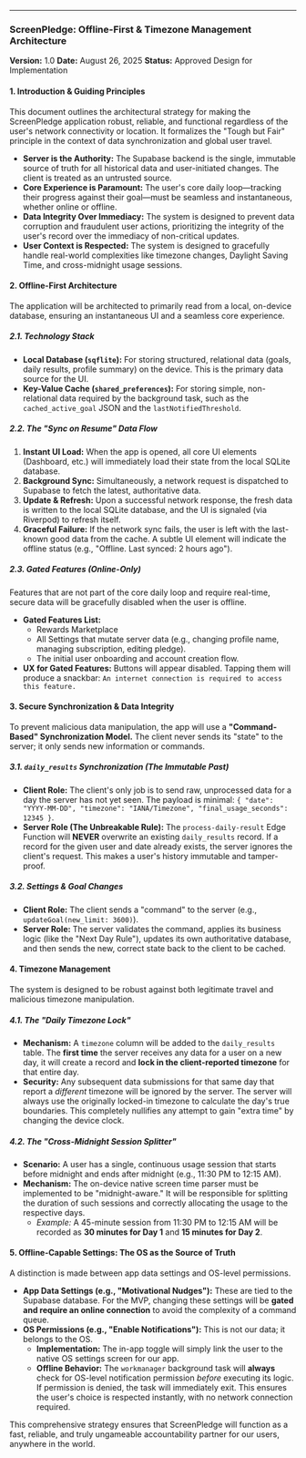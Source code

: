 
---

### **ScreenPledge: Offline-First & Timezone Management Architecture**

**Version:** 1.0
**Date:** August 26, 2025
**Status:** Approved Design for Implementation

#### **1. Introduction & Guiding Principles**

This document outlines the architectural strategy for making the ScreenPledge application robust, reliable, and functional regardless of the user's network connectivity or location. It formalizes the "Tough but Fair" principle in the context of data synchronization and global user travel.

*   **Server is the Authority:** The Supabase backend is the single, immutable source of truth for all historical data and user-initiated changes. The client is treated as an untrusted source.
*   **Core Experience is Paramount:** The user's core daily loop—tracking their progress against their goal—must be seamless and instantaneous, whether online or offline.
*   **Data Integrity Over Immediacy:** The system is designed to prevent data corruption and fraudulent user actions, prioritizing the integrity of the user's record over the immediacy of non-critical updates.
*   **User Context is Respected:** The system is designed to gracefully handle real-world complexities like timezone changes, Daylight Saving Time, and cross-midnight usage sessions.

#### **2. Offline-First Architecture**

The application will be architected to primarily read from a local, on-device database, ensuring an instantaneous UI and a seamless core experience.

##### **2.1. Technology Stack**

*   **Local Database (`sqflite`):** For storing structured, relational data (goals, daily results, profile summary) on the device. This is the primary data source for the UI.
*   **Key-Value Cache (`shared_preferences`):** For storing simple, non-relational data required by the background task, such as the `cached_active_goal` JSON and the `lastNotifiedThreshold`.

##### **2.2. The "Sync on Resume" Data Flow**

1.  **Instant UI Load:** When the app is opened, all core UI elements (Dashboard, etc.) will immediately load their state from the local SQLite database.
2.  **Background Sync:** Simultaneously, a network request is dispatched to Supabase to fetch the latest, authoritative data.
3.  **Update & Refresh:** Upon a successful network response, the fresh data is written to the local SQLite database, and the UI is signaled (via Riverpod) to refresh itself.
4.  **Graceful Failure:** If the network sync fails, the user is left with the last-known good data from the cache. A subtle UI element will indicate the offline status (e.g., "Offline. Last synced: 2 hours ago").

##### **2.3. Gated Features (Online-Only)**

Features that are not part of the core daily loop and require real-time, secure data will be gracefully disabled when the user is offline.

*   **Gated Features List:**
    *   Rewards Marketplace
    *   All Settings that mutate server data (e.g., changing profile name, managing subscription, editing pledge).
    *   The initial user onboarding and account creation flow.
*   **UX for Gated Features:** Buttons will appear disabled. Tapping them will produce a snackbar: `An internet connection is required to access this feature.`

#### **3. Secure Synchronization & Data Integrity**

To prevent malicious data manipulation, the app will use a **"Command-Based" Synchronization Model.** The client never sends its "state" to the server; it only sends new information or commands.

##### **3.1. `daily_results` Synchronization (The Immutable Past)**

*   **Client Role:** The client's only job is to send raw, unprocessed data for a day the server has not yet seen. The payload is minimal: `{ "date": "YYYY-MM-DD", "timezone": "IANA/Timezone", "final_usage_seconds": 12345 }`.
*   **Server Role (The Unbreakable Rule):** The `process-daily-result` Edge Function will **NEVER** overwrite an existing `daily_results` record. If a record for the given user and date already exists, the server ignores the client's request. This makes a user's history immutable and tamper-proof.

##### **3.2. Settings & Goal Changes**

*   **Client Role:** The client sends a "command" to the server (e.g., `updateGoal(new_limit: 3600)`).
*   **Server Role:** The server validates the command, applies its business logic (like the "Next Day Rule"), updates its own authoritative database, and then sends the new, correct state back to the client to be cached.

#### **4. Timezone Management**

The system is designed to be robust against both legitimate travel and malicious timezone manipulation.

##### **4.1. The "Daily Timezone Lock"**

*   **Mechanism:** A `timezone` column will be added to the `daily_results` table. The **first time** the server receives any data for a user on a new day, it will create a record and **lock in the client-reported timezone** for that entire day.
*   **Security:** Any subsequent data submissions for that same day that report a *different* timezone will be ignored by the server. The server will always use the originally locked-in timezone to calculate the day's true boundaries. This completely nullifies any attempt to gain "extra time" by changing the device clock.

##### **4.2. The "Cross-Midnight Session Splitter"**

*   **Scenario:** A user has a single, continuous usage session that starts before midnight and ends after midnight (e.g., 11:30 PM to 12:15 AM).
*   **Mechanism:** The on-device native screen time parser must be implemented to be "midnight-aware." It will be responsible for splitting the duration of such sessions and correctly allocating the usage to the respective days.
    *   *Example:* A 45-minute session from 11:30 PM to 12:15 AM will be recorded as **30 minutes for Day 1** and **15 minutes for Day 2**.

#### **5. Offline-Capable Settings: The OS as the Source of Truth**

A distinction is made between app data settings and OS-level permissions.

*   **App Data Settings (e.g., "Motivational Nudges"):** These are tied to the Supabase database. For the MVP, changing these settings will be **gated and require an online connection** to avoid the complexity of a command queue.
*   **OS Permissions (e.g., "Enable Notifications"):** This is not our data; it belongs to the OS.
    *   **Implementation:** The in-app toggle will simply link the user to the native OS settings screen for our app.
    *   **Offline Behavior:** The `workmanager` background task will **always** check for OS-level notification permission *before* executing its logic. If permission is denied, the task will immediately exit. This ensures the user's choice is respected instantly, with no network connection required.

This comprehensive strategy ensures that ScreenPledge will function as a fast, reliable, and truly ungameable accountability partner for our users, anywhere in the world.
